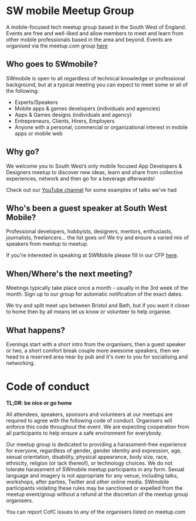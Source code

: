 SW mobile Meetup Group
======================

A mobile-focused tech meetup group based in the South West of England. Events are free and well-liked and allow members to meet and learn from other mobile professionals based in the area and beyond. Events are organised via the meetup.com group [here](https://www.meetup.com/swmobile)

## Who goes to SWmobile?

SWmobile is open to all regardless of technical knowledge or professional background, but at a typical meeting you can expect to meet some or all of the following:

- Experts/Speakers
- Mobile apps & games developers (individuals and agencies)
- Apps & Games designs (individuals and agency)
- Entrepreneurs, Clients, Hirers, Employers
- Anyone with a personal, commercial or organizational interest in mobile apps or mobile web

## Why go?

We welcome you to South West’s only mobile focused App Developers & Designers meetup to discover new ideas, learn and share from collective experiences, network and then go for a beverage afterwards!

Check out our [YouTube channel](https://www.youtube.com/@swmobilemeetupgroup1040) for some examples of talks we've had

## Who's been a guest speaker at South West Mobile?

Professional developers, hobbyists, designers, mentors, enthusiasts, journalists, freelancers… the list goes on! We try and ensure a varied mix of speakers from meetup to meetup.

If you're interested in speaking at SWMobile please fill in our CFP [here](http://cfp.swmobile.org/).

## When/Where's the next meeting?

Meetings typically take place once a month - usually in the 3rd week of the month. Sign up to our group for automatic notification of the exact dates.

We try and split meet ups between Bristol and Bath, but if you want it closer to home then by all means let us know or volunteer to help organise. 

## What happens?

Evenings start with a short intro from the organisers, then a guest speaker or two, a short comfort break couple more awesome speakers, then we head to a reserved area near by pub and it's over to you for socialising and networking.

# Code of conduct

**TL;DR: be nice or go home**

All attendees, speakers, sponsors and volunteers at our meetups are required to agree with the following code of conduct. Organisers will enforce this code throughout the event. We are expecting cooperation from all participants to help ensure a safe environment for everybody.

Our meetup group is dedicated to providing a harassment-free experience for everyone, regardless of gender, gender identity and expression, age, sexual orientation, disability, physical appearance, body size, race, ethnicity, religion (or lack thereof), or technology choices. We do not tolerate harassment of SWmobile meetup participants in any form. Sexual language and imagery is not appropriate for any venue, including talks, workshops, after parties, Twitter and other online media. SWmobile participants violating these rules may be sanctioned or expelled from the meetup event/group without a refund at the discretion of the meetup group organisers. 

You can report CofC issues to any of the organisers listed on meetup.com

